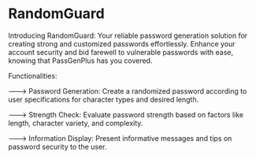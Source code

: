 # RandomGuard
Introducing RandomGuard: Your reliable password generation solution for creating strong and customized passwords effortlessly. Enhance your account security and bid farewell to vulnerable passwords with ease, knowing that PassGenPlus has you covered.

Functionalities: 


---> Password Generation: Create a randomized password according to user specifications for character types and desired length.

---> Strength Check: Evaluate password strength based on factors like length, character variety, and complexity.

---> Information Display: Present informative messages and tips on password security to the user.
